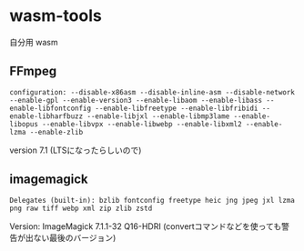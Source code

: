 # wasm-tools
自分用 wasm

## FFmpeg 
```
configuration: --disable-x86asm --disable-inline-asm --disable-network --enable-gpl --enable-version3 --enable-libaom --enable-libass --enable-libfontconfig --enable-libfreetype --enable-libfribidi --enable-libharfbuzz --enable-libjxl --enable-libmp3lame --enable-libopus --enable-libvpx --enable-libwebp --enable-libxml2 --enable-lzma --enable-zlib
```
version 7.1 \(LTSになったらしいので\)


## imagemagick
```
Delegates (built-in): bzlib fontconfig freetype heic jng jpeg jxl lzma png raw tiff webp xml zip zlib zstd
```
Version: ImageMagick 7.1.1-32 Q16-HDRI (convertコマンドなどを使っても警告が出ない最後のバージョン)
